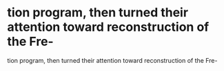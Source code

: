 # tion program, then turned their attention toward reconstruction of the Fre-

tion program, then turned their attention toward reconstruction of the Fre-